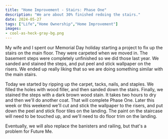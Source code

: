 ```yaml
---
title: "Home Improvement - Stairs: Phase One"
description: "We are about 30% finished redoing the stairs."
date: 2024-05-27
tags: ["Life","Home Ownership","Home Improvement"]
images:
- cool-as-heck-gray-bg.png
---
```

My wife and I spent our Memorial Day holiday starting a project to fix up the stairs on the main floor. They were carpeted when we moved in. The basement steps were completely unfinished so we did those last year. We sanded and stained the steps, and put peel and stick wallpaper on the risers. We ended up really liking that so we are doing something similar with the main stairs.

Today we started by ripping up the carpet, tacks, nails, and staples. We filled the holes with wood filler, and then sanded down the stairs. Finally, we stained the steps with a dark brown wood stain. It takes two hours to dry and then we'll do another coat. That will complete Phase One. Later this week or this weekend we'll cut and stick the wallpaper to the risers, and put down the peel and stick floor tiles on the landing. The paint on the staircase will need to be touched up, and we'll need to do floor trim on the landing.

Eventually, we will also replace the banisters and railing, but that's a problem for Future Me.